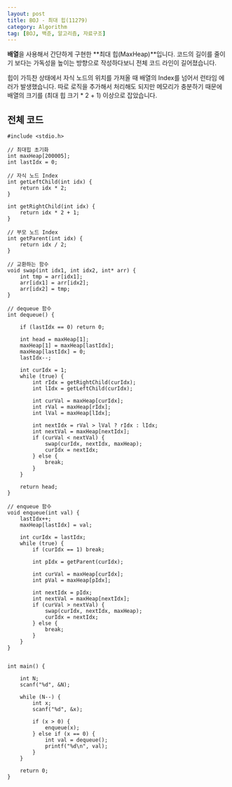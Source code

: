 ```yaml
---
layout: post
title: BOJ - 최대 힙(11279)
category: Algorithm
tag: [BOJ, 백준, 알고리즘, 자료구조]
---
```


**배열**을 사용해서 간단하게 구현한 **최대 힙(MaxHeap)**입니다. 코드의 길이를 줄이기 보다는 가독성을 높이는 방향으로 작성하다보니 전체 코드 라인이 길어졌습니다.

<div class="message">
힙이 가득찬 상태에서 자식 노드의 위치를 가져올 때 배열의 Index를 넘어서 런타임 에러가 발생했습니다. 따로 로직을 추가해서 처리해도 되지만 메모리가 충분하기 때문에 배열의 크기를 (최대 힙 크기 * 2 + 1) 이상으로 잡았습니다.
</div>




## 전체 코드
```
#include <stdio.h>

// 최대힙 초기화
int maxHeap[200005];
int lastIdx = 0;

// 자식 노드 Index 
int getLeftChild(int idx) {
	return idx * 2;
}

int getRightChild(int idx) {
	return idx * 2 + 1;
}

// 부모 노드 Index 
int getParent(int idx) {
	return idx / 2;
}

// 교환하는 함수
void swap(int idx1, int idx2, int* arr) {
	int tmp = arr[idx1];
	arr[idx1] = arr[idx2];
	arr[idx2] = tmp;
}

// dequeue 함수
int dequeue() {
	
	if (lastIdx == 0) return 0;

	int head = maxHeap[1];
	maxHeap[1] = maxHeap[lastIdx];
	maxHeap[lastIdx] = 0;
	lastIdx--;

	int curIdx = 1;
	while (true) {
		int rIdx = getRightChild(curIdx);
		int lIdx = getLeftChild(curIdx);

		int curVal = maxHeap[curIdx];
		int rVal = maxHeap[rIdx];
		int lVal = maxHeap[lIdx];
		
		int nextIdx = rVal > lVal ? rIdx : lIdx;
		int nextVal = maxHeap[nextIdx];
		if (curVal < nextVal) {
			swap(curIdx, nextIdx, maxHeap);
			curIdx = nextIdx;
		} else {
			break;
		}
	}

	return head;
}

// enqueue 함수
void enqueue(int val) {
	lastIdx++;
	maxHeap[lastIdx] = val;

	int curIdx = lastIdx;
	while (true) {
		if (curIdx == 1) break;

		int pIdx = getParent(curIdx);
		
		int curVal = maxHeap[curIdx];
		int pVal = maxHeap[pIdx];

		int nextIdx = pIdx;
		int nextVal = maxHeap[nextIdx];
		if (curVal > nextVal) {
			swap(curIdx, nextIdx, maxHeap);
			curIdx = nextIdx;
		} else {
			break;
		}
	}
}


int main() {
	
	int N;
	scanf("%d", &N);

	while (N--) {
		int x;
		scanf("%d", &x);

		if (x > 0) {
			enqueue(x);
		} else if (x == 0) {
			int val = dequeue();
			printf("%d\n", val);
		}
	}

	return 0;
}
```
